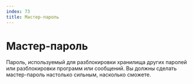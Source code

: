 ```yaml
---
index: 73
title: Мастер-пароль
---
```

# Мастер-пароль

Пароль, используемый для разблокировки хранилища других паролей или разблокировки программ или сообщений. Вы должны сделать мастер-пароль настолько сильным, насколько сможете.